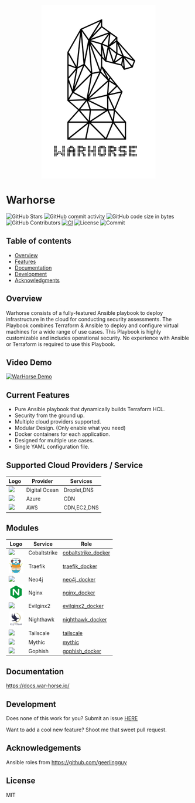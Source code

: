<div style="text-align: center;">

![Warhorse](/images/logo_full.png "Logo")

</div>

# Warhorse

![GitHub Stars](https://img.shields.io/github/stars/warhorse/warhorse?style=social) ![GitHub commit activity](https://img.shields.io/github/commit-activity/m/warhorse/warhorse) 
![GitHub code size in bytes](https://img.shields.io/github/languages/code-size/warhorse/warhorse) 
![GitHub Contributors](https://img.shields.io/github/contributors/warhorse/warhorse?style=plastic) 
[![CI](https://github.com/warhorse/warhorse/workflows/CI/badge.svg?event=push)](https://github.com/warhorse/warhorse/actions?query=workflow%3ACI)
![License](https://img.shields.io/github/license/warhorse/warhorse)
![Commit](https://img.shields.io/github/last-commit/warhorse/warhorse)

Table of contents 
------------------
  * [Overview](#overview)
  * [Features](#features)
  * [Documentation](#documentation)
  * [Development](#development)
  * [Acknowledgments](#usage)
  
## Overview

Warhorse consists of a fully-featured Ansible playbook to deploy infrastructure in the cloud for conducting security assessments. The Playbook combines Terraform & Ansible to deploy and configure virtual machines for a wide range of use cases. This Playbook is highly customizable and includes operational security. No experience with Ansible or Terraform is required to use this Playbook.

## Video Demo
[![WarHorse Demo](https://img.youtube.com/vi/Vd9wW3A2f90/0.jpg)](https://www.youtube.com/watch?v=Vd9wW3A2f90)

## Current Features

* Pure Ansible playbook that dynamically builds Terraform HCL.
* Security from the ground up.
* Multiple cloud providers supported.
* Modular Design. (Only enable what you need)
* Docker containers for each application.
* Designed for multiple use cases.
* Single YAML configuration file.

## Supported Cloud Providers / Service

| Logo | Provider | Services |
| ------ | ----- | ------ |
|  <img src='https://upload.wikimedia.org/wikipedia/commons/thumb/f/ff/DigitalOcean_logo.svg/1200px-DigitalOcean_logo.svg.png' width='40'> | Digital Ocean  | Droplet,DNS |
| <img src='https://download.logo.wine/logo/Microsoft_Azure/Microsoft_Azure-Logo.wine.png' width='40'> | Azure    | CDN|
| <img src='https://external-content.duckduckgo.com/iu/?u=https%3A%2F%2Fpngimage.net%2Fwp-content%2Fuploads%2F2020%2F02%2Faws-logo-png-4.png&f=1&nofb=1' width='40'> | AWS    | CDN,EC2,DNS|
## Modules

| Logo | Service | Role |
| ------ | ----- | ------ |
|  <img src='https://github.com/warhorse/ansible-role-cobaltstrike-docker/blob/master/images/cs_logo.png?raw=true' width='40'>                                                                                                                         | Cobaltstrike  | [cobaltstrike_docker](https://github.com/warhorse/ansible-role-cobaltstrike-docker)|
|  <img src='https://github.com/warhorse/ansible-role-traefik-docker/blob/master/images/traefik_logo.png?raw=true' width='40'>                                                                                                                         | Traefik  | [traefik_docker](https://github.com/warhorse/ansible-role-traefik-docker)|
|  <img src='https://github.com/warhorse/ansible-role-neo4j-docker/blob/master/images/neo4j_logo.png?raw=true' width='40'>                                                                                                                         | Neo4j  | [neo4j_docker](https://github.com/warhorse/ansible-role-nginx-docker)|
|  <img src='https://github.com/warhorse/ansible-role-nginx-docker/blob/master/images/nginx_logo.png?raw=true' width='40'>                                                                                                                         | Nginx  | [nginx_docker](https://github.com/warhorse/ansible-role-nginx-docker)|
|  <img src='https://github.com/warhorse/ansible-role-evilginx2-docker/blob/master/images/evilginx2_logo.png?raw=true' width='40'>                                                                                                                         | Evilginx2  | [evilginx2_docker](https://github.com/warhorse/ansible-role-evilginx2-docker)|
|  <img src='https://github.com/warhorse/ansible-role-nighthawk-docker/blob/master/images/nighthawk_logo.png?raw=true' width='40'>                                                                                                                         | Nighthawk  | [nighthawk_docker](https://github.com/warhorse/ansible-role-nighthawk-docker)|
|  <img src='https://cdn-1.webcatalog.io/catalog/tailscale/tailscale-icon.png' width='40'>                                                                                                                         | Tailscale  | [tailscale](https://github.com/artis3n/ansible-role-tailscale)|
|  <img src='https://www.gitbook.com/cdn-cgi/image/width=40,height=40,fit=contain,dpr=1,format=auto/https%3A%2F%2F716050681-files.gitbook.io%2F~%2Ffiles%2Fv0%2Fb%2Fgitbook-28427.appspot.com%2Fo%2Fspaces%252F-LkPUrFPV0ZTAaVORysL%252Favatar-1597327657680.png%3Fgeneration%3D1597327658453273%26alt%3Dmedia' width='40'>                                                                                                                         | Mythic  | [mythic](https://github.com/t94j0/ansible-role-mythic)|
|  <img src='https://github.com/warhorse/ansible-role-gophish-docker/blob/master/images/gophish_logo.png?raw=true' width='40'>                                                                                                                         | Gophish  | [gophish_docker](https://github.com/warhorse/ansible-role-gophish-docker)|
## Documentation 

https://docs.war-horse.io/
## Development

Does none of this work for you? Submit an issue [HERE](https://github.com/warhorse/warhorse/issues)

Want to add a cool new feature? Shoot me that sweet pull request.

## Acknowledgements

Ansible roles from https://github.com/geerlingguy

## License

MIT
